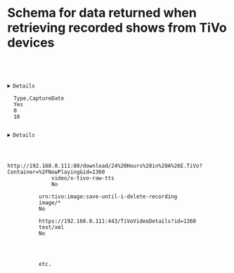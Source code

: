# Schema for data returned when retrieving recorded shows from TiVo devices

<code>
<?xml version="1.0" encoding="utf-8"?>
<TiVoContainer xmlns="http://www.tivo.com/developer/calypso-protocol-1.6/">
  <Details>
      <ContentType>x-tivo-container/tivo-videos</ContentType>
      <SourceFormat>x-tivo-container/tivo-dvr</SourceFormat>
      <Title>Now Playing</Title>
      <LastChangeDate>0x577D7A25</LastChangeDate>
      <TotalItems>18</TotalItems>
      <UniqueId>/NowPlaying</UniqueId>
  </Details>
  <SortOrder>Type,CaptureDate</SortOrder>
  <GlobalSort>Yes</GlobalSort>
  <ItemStart>0</ItemStart>
  <ItemCount>16</ItemCount>
  <Item>
      <Details>
          <ContentType>video/x-tivo-raw-tts</ContentType>
          <SourceFormat>video/x-tivo-raw-tts</SourceFormat>
          <Title>24 Hours in A&amp;E</Title>
          <CopyProtected>Yes</CopyProtected>
          <SourceSize>4729077760</SourceSize>
          <Duration>3899000</Duration>
          <CaptureDate>0x577D6302</CaptureDate>
          <ShowingDuration>3600000</ShowingDuration>
          <StartPadding>60000</StartPadding>
          <EndPadding>240000</EndPadding>
          <ShowingStartTime>0x577D6340</ShowingStartTime>
          <Description>Cyclist Athar, who's 22, is rushed to St George's...</Description>
          <SourceChannel>142</SourceChannel>
          <SourceStation>4 HD</SourceStation>
          <HighDefinition>Yes</HighDefinition>
          <ProgramId>EP014129450131</ProgramId>
          <SeriesId>SH01412945</SeriesId>
          <StreamingPermission>Yes</StreamingPermission>
          <ShowingBits>20996</ShowingBits>
          <SourceType>2</SourceType>
          <IdGuideSource>50716</IdGuideSource>
      </Details>
      <Links>
          <Content>
              <Url>http://192.168.0.111:80/download/24%20Hours%20in%20A%26E.TiVo?Container=%2FNowPlaying&amp;id=1360</Url>
              <ContentType>video/x-tivo-raw-tts</ContentType>
              <Available>No</Available>
          </Content><CustomIcon>
          <Url>urn:tivo:image:save-until-i-delete-recording</Url>
          <ContentType>image/*</ContentType>
          <AcceptsParams>No</AcceptsParams>
          </CustomIcon><TiVoVideoDetails>
          <Url>https://192.168.0.111:443/TiVoVideoDetails?id=1360</Url>
          <ContentType>text/xml</ContentType>
          <AcceptsParams>No</AcceptsParams>
          </TiVoVideoDetails>
      </Links>
  </Item>
  <Item>
          etc.
  </Item>
</TiVoContainer>
</code>